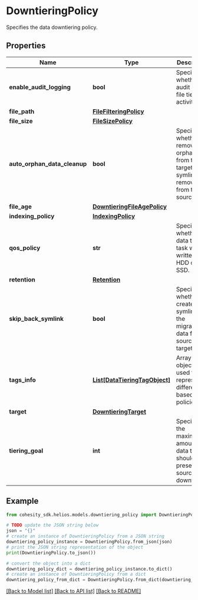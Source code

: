 # DowntieringPolicy

Specifies the data downtiering policy.

## Properties

Name | Type | Description | Notes
------------ | ------------- | ------------- | -------------
**enable_audit_logging** | **bool** | Specifies whether to audit log the file tiering activity. | [optional] [default to False]
**file_path** | [**FileFilteringPolicy**](FileFilteringPolicy.md) |  | [optional] 
**file_size** | [**FileSizePolicy**](FileSizePolicy.md) |  | [optional] 
**auto_orphan_data_cleanup** | **bool** | Specifies whether to remove the orphan data from the target if the symlink is removed from the source. | [optional] [default to True]
**file_age** | [**DowntieringFileAgePolicy**](DowntieringFileAgePolicy.md) |  | [optional] 
**indexing_policy** | [**IndexingPolicy**](IndexingPolicy.md) |  | [optional] 
**qos_policy** | **str** | Specifies whether the data tiering task will be written to HDD or SSD. | [optional] 
**retention** | [**Retention**](Retention.md) |  | [optional] 
**skip_back_symlink** | **bool** | Specifies whether to create a symlink for the migrated data from source to target. | [optional] [default to True]
**tags_info** | [**List[DataTieringTagObject]**](DataTieringTagObject.md) | Array of Tag objects used to represent different file based policies | [optional] 
**target** | [**DowntieringTarget**](DowntieringTarget.md) |  | [optional] 
**tiering_goal** | **int** | Specifies the maximum amount of data that should be present on source after downtiering. | [optional] 

## Example

```python
from cohesity_sdk.helios.models.downtiering_policy import DowntieringPolicy

# TODO update the JSON string below
json = "{}"
# create an instance of DowntieringPolicy from a JSON string
downtiering_policy_instance = DowntieringPolicy.from_json(json)
# print the JSON string representation of the object
print(DowntieringPolicy.to_json())

# convert the object into a dict
downtiering_policy_dict = downtiering_policy_instance.to_dict()
# create an instance of DowntieringPolicy from a dict
downtiering_policy_from_dict = DowntieringPolicy.from_dict(downtiering_policy_dict)
```
[[Back to Model list]](../README.md#documentation-for-models) [[Back to API list]](../README.md#documentation-for-api-endpoints) [[Back to README]](../README.md)


